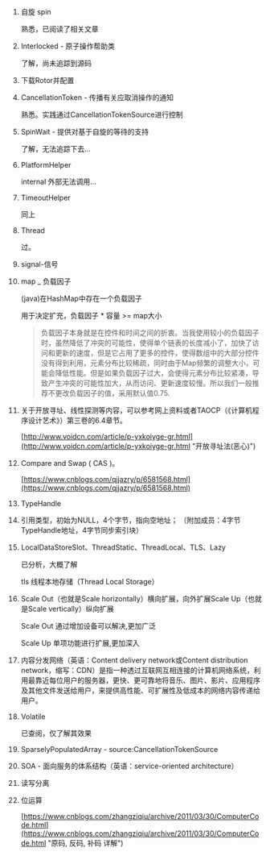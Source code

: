 1. 自旋 spin

	熟悉，已阅读了相关文章

1. Interlocked - 原子操作帮助类

	了解，尚未追踪到源码

1. 下载Rotor并配置
1. CancellationToken - 传播有关应取消操作的通知

	熟悉。实践通过CancellationTokenSource进行控制

1. SpinWait - 提供对基于自旋的等待的支持

	了解，无法追踪下去...		

1. PlatformHelper

	internal 外部无法调用...

1. TimeoutHelper

	同上	

1. Thread

	过。

2. signal-信号
	

3. map _ 负载因子

	(java)在HashMap中存在一个负载因子

	用于决定扩充，负载因子 * 容量 >= map大小

	> 负载因子本身就是在控件和时间之间的折衷。当我使用较小的负载因子时，虽然降低了冲突的可能性，使得单个链表的长度减小了，加快了访问和更新的速度，但是它占用了更多的控件，使得数组中的大部分控件没有得到利用，元素分布比较稀疏，同时由于Map频繁的调整大小，可能会降低性能。但是如果负载因子过大，会使得元素分布比较紧凑，导致产生冲突的可能性加大，从而访问、更新速度较慢。所以我们一般推荐不更改负载因子的值，采用默认值0.75.

4. 关于开放寻址、线性探测等内容，可以参考网上资料或者TAOCP（《计算机程序设计艺术》）第三卷的6.4章节。

	[http://www.voidcn.com/article/p-yxkoiyge-gr.html](http://www.voidcn.com/article/p-yxkoiyge-gr.html "开放寻址法(恶心)")

5. Compare and Swap ( CAS )。 

	[https://www.cnblogs.com/qjjazry/p/6581568.html](https://www.cnblogs.com/qjjazry/p/6581568.html)	
6. TypeHandle
7. 引用类型，初始为NULL，4个字节，指向空地址；
（附加成员：4字节TypeHandle地址，4字节同步索引块）
9. LocalDataStoreSlot、ThreadStatic、ThreadLocal<T>、TLS、Lazy<T>

	已分析，大概了解

	tls 线程本地存储（Thread Local Storage）

	

10. Scale Out（也就是Scale horizontally）横向扩展，向外扩展Scale Up（也就是Scale vertically）纵向扩展

	Scale Out 通过增加设备可以解决,更加广泛

	Scale Up 单项功能进行扩展,更加深入

11. 内容分发网络（英语：Content delivery network或Content distribution network，缩写：CDN）是指一种透过互联网互相连接的计算机网络系统，利用最靠近每位用户的服务器，更快、更可靠地将音乐、图片、影片、应用程序及其他文件发送给用户，来提供高性能、可扩展性及低成本的网络内容传递给用户。
12. Volatile

	已查阅，仅了解其效果

13. SparselyPopulatedArray<CancellationCallbackInfo> - source:CancellationTokenSource


14. SOA - 面向服务的体系结构（英语：service-oriented architecture）


15. 读写分离


16. 位运算
	
	[https://www.cnblogs.com/zhangziqiu/archive/2011/03/30/ComputerCode.html](https://www.cnblogs.com/zhangziqiu/archive/2011/03/30/ComputerCode.html "原码, 反码, 补码 详解")